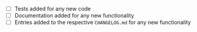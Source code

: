 <!-- Please ensure that your PR includes the following, as needed -->

- [ ] Tests added for any new code
- [ ] Documentation added for any new functionality
- [ ] Entries added to the respective `CHANGELOG.md` for any new functionality

<!--
Some common CI checks and how to fix them (if failing):
- The formatting in all files is consistent with the project's style.
   - Run `npm run format` to automatically format all files.
- The `examples/README.md` file contains all Quint files in `examples/`
  and correctly lists their ability to go through pipeline stages.
   - Run `make examples` to automatically regenerate this file locally.
- The assets in `quint/testFixture` and `doc/builtin.md` are consistent.
   - Run `npm run generate` to automatically update these files locally.
-->

